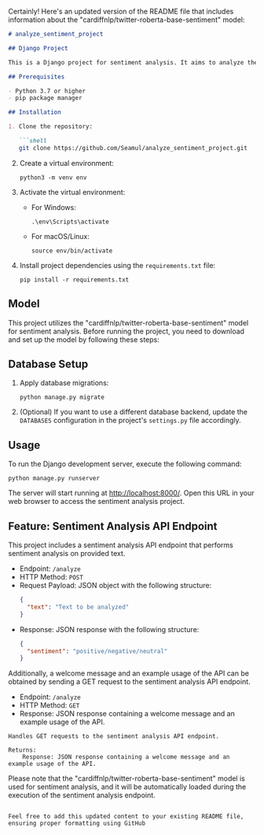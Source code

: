 Certainly! Here's an updated version of the README file that includes information about the "cardiffnlp/twitter-roberta-base-sentiment" model:

```markdown
# analyze_sentiment_project

## Django Project

This is a Django project for sentiment analysis. It aims to analyze the sentiment of textual data using natural language processing techniques.

## Prerequisites

- Python 3.7 or higher
- pip package manager

## Installation

1. Clone the repository:

   ```shell
   git clone https://github.com/Seamul/analyze_sentiment_project.git
   ```

2. Create a virtual environment:

   ```shell
   python3 -m venv env
   ```

3. Activate the virtual environment:

   - For Windows:

     ```shell
     .\env\Scripts\activate
     ```

   - For macOS/Linux:

     ```shell
     source env/bin/activate
     ```

4. Install project dependencies using the `requirements.txt` file:

   ```shell
   pip install -r requirements.txt
   ```

## Model 

This project utilizes the "cardiffnlp/twitter-roberta-base-sentiment" model for sentiment analysis. Before running the project, you need to download and set up the model by following these steps:



## Database Setup

1. Apply database migrations:

   ```shell
   python manage.py migrate
   ```

2. (Optional) If you want to use a different database backend, update the `DATABASES` configuration in the project's `settings.py` file accordingly.

## Usage

To run the Django development server, execute the following command:

```shell
python manage.py runserver
```

The server will start running at [http://localhost:8000/](http://localhost:8000/). Open this URL in your web browser to access the sentiment analysis project.

## Feature: Sentiment Analysis API Endpoint

This project includes a sentiment analysis API endpoint that performs sentiment analysis on provided text.

- Endpoint: `/analyze`
- HTTP Method: `POST`
- Request Payload: JSON object with the following structure:
  ```json
  {
    "text": "Text to be analyzed"
  }
  ```
- Response: JSON response with the following structure:
  ```json
  {
    "sentiment": "positive/negative/neutral"
  }
  ```

Additionally, a welcome message and an example usage of the API can be obtained by sending a GET request to the sentiment analysis API endpoint.

- Endpoint: `/analyze`
- HTTP Method: `GET`
- Response: JSON response containing a welcome message and an example usage of the API.

```
Handles GET requests to the sentiment analysis API endpoint.

Returns:
    Response: JSON response containing a welcome message and an example usage of the API.
```

Please note that the "cardiffnlp/twitter-roberta-base-sentiment" model is used for sentiment analysis, and it will be automatically loaded during the execution of the sentiment analysis endpoint.

```

Feel free to add this updated content to your existing README file, ensuring proper formatting using GitHub
